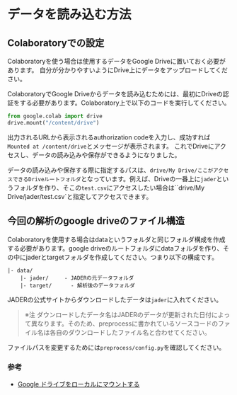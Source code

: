 # データを読み込む方法

## Colaboratoryでの設定

Colaboratoryを使う場合は使用するデータをGoogle Driveに置いておく必要があります。
自分が分かりやすいようにDrive上にデータをアップロードしてください。

ColaboratoryでGoogle Driveからデータを読み込むためには、最初にDriveの認証をする必要があります。Colaboratory上で以下のコードを実行してください。

```python
from google.colab import drive
drive.mount("/content/drive")
```

出力されるURLから表示されるauthorization codeを入力し、成功すれば`Mounted at /content/drive`とメッセージが表示されます。
これでDriveにアクセスし、データの読み込みや保存ができるようになりました。

データの読み込みや保存する際に指定するパスは、`drive/My Drive/ここがアクセスできるDriveルートフォルダ`となっています。例えば、Driveの一番上に`jader`というフォルダを作り、そこの`test.csv`にアクセスしたい場合は``drive/My Drive/jader/test.csv`と指定してアクセスできます。

## 今回の解析のgoogle driveのファイル構造

Colaboratoryを使用する場合はdataというフォルダと同じフォルダ構成を作成する必要があります。google driveのルートフォルダにdataフォルダを作り、その中にjaderとtargetフォルダを作成してください。つまり以下の構成です。

```
|- data/
	|- jader/　　　- JADERの元データフォルダ
	|- target/		- 解析後のデータフォルダ
```

JADERの公式サイトからダウンロードしたデータは`jader`に入れてください。

> ※注 
> ダウンロードしたデータ名はJADERのデータが更新された日付によって異なります。そのため、preprocessに書かれているソースコードのファイル名は各自のダウンロードしたファイル名と合わせてください。

ファイルパスを変更するためには`preprocess/config.py`を確認してください。

### 参考

- [Google ドライブをローカルにマウントする](https://colab.research.google.com/notebooks/io.ipynb#scrollTo=u22w3BFiOveA)

